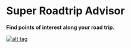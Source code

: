 # Super Roadtrip Advisor

**Find points of interest along your road trip.**

<a href="http://super-roadtrip-advisor.herokuapp.com/" target="_blank">![alt tag](http://i.imgur.com/1tsGbWA.png)</a>
